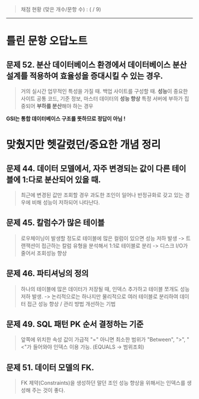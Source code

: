 > 채점 현황 (맞은 개수/문항 수) : ( / 9)

<hr/>

# 틀린 문항 오답노트

## 문제 52. 분산 데이터베이스 환경에서 데이터베이스 분산 설계를 적용하여 효율성을 증대시킬 수 있는 경우.

> 거의 실시간 업무적인 특성을 가질 때.
> 백업 사이트를 구성할 때.
> **성능**이 중요한 사이트
> 공통 코드, 기준 정보, 마스터 데이터의 **성능 향상**
> 특정 서버에 부하가 집중되어 **부하를 분산**해야 하는 경우

**GSI는 통합 데이터베이스 구조를 뜻하므로 정답이 아님 !**

# 맞췄지만 헷갈렸던/중요한 개념 정리

## 문제 44. 데이터 모델에서, 자주 변경되는 값이 다른 테이블에 1:다로 분산되어 있을 때.

> 최근에 변경된 값만 조회할 경우 과도한 조인이 일어나 반정규화로 갖고 있는 경우에 비해 성능이 저하되어 나타난다.

## 문제 45. 칼럼수가 많은 테이블

> 로우체이닝이 발생할 정도로 테이블에 많은 컬럼이 있으면 성능 저하 발생 -> 트랜잭션이 접근하는 칼럼 유형을 분석해서 1:1로 테이블로 분리 -> 디스크 I/O가 줄어서 조회성능 향상

## 문제 46. 파티셔닝의 정의

> 하나의 테이블에 많은 데이터가 저장될 때, 인덱스 추가하고 테이블 쪼개도 성능저하 발생. -> 논리적으로는 하나지만 물리적으로 여러 테이블로 분리하여 데이터 접근 성능 향상 / 관리 방법 개선하는 기법

## 문제 49. SQL 패턴 PK 순서 결정하는 기준

> 앞쪽에 위치한 속성 값이 가급적 "=" 아니면 최소한 범위가 "Between", ">", "<"가 들어와야 인덱스 이용 가능. (EQUALS -> 범위조회)

## 문제 51. 데이터 모델의 FK.

> FK 제약(Constraints)을 생성하던 말던 조인 성능 향상을 위해서는 인덱스를 생성해 주는 것이 좋다.
